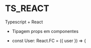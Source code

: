 # TS_REACT
Typescript + React

* Tipagem props em componentes
- const User: React.FC<Props> = ({ user }) => {
